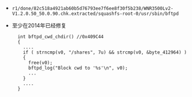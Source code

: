 * `r1/done/82c518a4921ab60b5d76793ee7f6ee8f30f5b238/WNR3500Lv2-V1.2.0.50_50.0.90.chk.extracted/squashfs-root-0/usr/sbin/bftpd`
* 至少在2014年已经修复

		int bftpd_cwd_chdir() //0x409C44
		{
		  ....
		  if ( strncmp(v0, "/shares", 7u) && strcmp(v0, &byte_412964) )
		  {
			free(v0);
			bftpd_log("Block cwd to '%s'\n", v0);
			...
		  }
		  ....
		}

			
